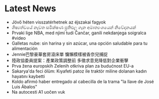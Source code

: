 # Latest News
-  Jövő héten visszatérhetnek az éjszakai fagyok
-  ශිෂ්‍යත්වයේ නැවත සමීක්ෂණ ප්‍රතිඵල ගැන අමාත්‍යංශයෙන් නිවේදනයක්
-  Prvaki lige NBA, med njimi tudi Čančar, ganili nekdanjega soigralca #video
-  Galletas nube: sin harina y sin azúcar, una opción saludable para tu alimentación
-  Jennie巴黎豪華套房滾床單 慵懶模樣被香奈兒捕捉
-  陸政協委員提案：產業政策調整前 多徵求意見降低對企業衝擊
-  Prva žena europskih Zelenih otkriva plan za budućnost EU-a
-  Sakarya'da feci ölüm: Kıyafeti patoz ile traktör miline dolanan kadın hayatını kaybetti
-  Koldo afirmó haber entregado al cabecilla de la trama "la llave de José Luis Ábalos"
-  Na autocesti A1 uočen vuk
